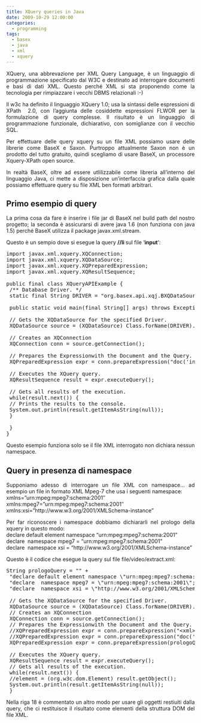 ```yaml
---
title: XQuery queries in Java
date: 2009-10-29 12:00:00
categories:
  - programming
tags:
  - basex
  - java
  - xml
  - xquery
---
```

<p style="text-align: justify;">
  XQuery, una abbrevazione per XML Query Language, è un linguaggio di programmazione specificato dal W3C e destinato ad interrogare documenti e basi di dati XML. Questo perché XML si sta proponendo come la tecnologia per rimpiazzare i vecchi DBMS relazionali :-)
</p>

<p style="text-align: justify;">
  Il w3c ha definito il linguaggio XQuery 1.0; usa la sintassi delle espressioni di XPath  2.0, con l&#8217;aggiunta delle cosiddette espressioni FLWOR per la formulazione di query complesse. Il risultato è un linguaggio di programmazione funzionale, dichiarativo, con somiglianze con il vecchio SQL.
</p>

<p style="text-align: justify;">
  Per effettuare delle query xquery su un file XML possiamo usare delle librerie come BaseX e Saxon. Purtroppo attualmente Saxon non è un prodotto del tutto gratuito, quindi scegliamo di usare BaseX, un processore Xquery-XPath open source.
</p>

<p style="text-align: justify;">
  <!--more-->In realtà BaseX, oltre ad essere utlilizzabile come libreria all&#8217;interno del linguaggio Java, ci mette a disposizione un&#8217;interfaccia grafica dalla quale possiamo effettuare query su file XML ben formati arbitrari.
</p>

<h2 style="text-align: justify;">
  Primo esempio di query
</h2>

<p style="text-align: justify;">
  La prima cosa da fare è inserire i file jar di BaseX nel build path del nostro progetto; la seconda è assicurarsi di avere java 1.6 (non funziona con java 1.5) perché BaseX utilizza il package javax.xml.stream.
</p>

<p style="text-align: justify;">
  Questo è un sempio dove si esegue la query <strong>//li </strong>sul file &#8216;<strong>input</strong>&#8216;:
</p>

<pre lang="java">import javax.xml.xquery.XQConnection;
import javax.xml.xquery.XQDataSource;
import javax.xml.xquery.XQPreparedExpression;
import javax.xml.xquery.XQResultSequence;

public final class XQueryAPIExample {
 /** Database Driver. */
 static final String DRIVER = "org.basex.api.xqj.BXQDataSource";

 public static void main(final String[] args) throws Exception {

 // Gets the XQDataSource for the specified Driver.
 XQDataSource source = (XQDataSource) Class.forName(DRIVER).newInstance();

 // Creates an XQConnection
 XQConnection conn = source.getConnection();

 // Prepares the Expressionwith the Document and the Query.
 XQPreparedExpression expr = conn.prepareExpression("doc('input')//li");

 // Executes the XQuery query.
 XQResultSequence result = expr.executeQuery();

 // Gets all results of the execution.
 while(result.next()) {
 // Prints the results to the console.
 System.out.println(result.getItemAsString(null));
 }

 }
}</pre>

<p style="text-align: justify;">
  Questo esempio funziona solo se il file XML interrogato non dichiara nessun namespace.
</p>

<h2 style="text-align: justify;">
  Query in presenza di namespace
</h2>

<p style="text-align: justify;">
  Supponiamo adesso di interrogare un file XML con namespace&#8230; ad esempio un file in formato XML Mpeg-7 che usa i seguenti namespace:<br /> xmlns=&#8221;urn:mpeg:mpeg7:schema:2001&#8243;<br /> xmlns:mpeg7=&#8221;urn:mpeg:mpeg7:schema:2001&#8243;<br /> xmlns:xsi=&#8221;http://www.w3.org/2001/XMLSchema-instance&#8221;
</p>

<p style="text-align: justify;">
  Per far riconoscere i namespace dobbiamo dichiararli nel prologo della xquery in questo modo:<br /> declare default element namespace &#8220;urn:mpeg:mpeg7:schema:2001&#8221;<br /> declare  namespace mpeg7 = &#8220;urn:mpeg:mpeg7:schema:2001&#8221;<br /> declare  namespace xsi = &#8220;http://www.w3.org/2001/XMLSchema-instance&#8221;
</p>

<p style="text-align: justify;">
  Questo è il codice che esegue la query sul file file/video/extract.xml:
</p>

<pre lang="java">String prologoQuery = "" +
 "declare default element namespace \"urn:mpeg:mpeg7:schema:2001\"; " +
 "declare  namespace mpeg7 = \"urn:mpeg:mpeg7:schema:2001\"; " +
 "declare  namespace xsi = \"http://www.w3.org/2001/XMLSchema-instance\"; ";

 // Gets the XQDataSource for the specified Driver.
 XQDataSource source = (XQDataSource) Class.forName(DRIVER).newInstance();
 // Creates an XQConnection
 XQConnection conn = source.getConnection();
 // Prepares the Expressionwith the Document and the Query.
 //XQPreparedExpression expr = conn.prepareExpression("&lt;xml&gt;1 + 2 = { 1+2 }&lt;/xml&gt;/text()");
 //XQPreparedExpression expr = conn.prepareExpression("doc('file/video/20090201_video_15213221.xml')//meta");
 XQPreparedExpression expr = conn.prepareExpression(prologoQuery + " doc('file/video/extract.xml')//Name");

 // Executes the XQuery query.
 XQResultSequence result = expr.executeQuery();
 // Gets all results of the execution.
 while(result.next()) {
 //element = (org.w3c.dom.Element) result.getObject();
 System.out.println(result.getItemAsString(null));
 }</pre>

<p style="text-align: justify;">
  Nella riga 18 è commentato un altro modo per usare gli oggetti restiuiti dalla query, che ci restituisce il risultato come elementi della struttura DOM del file XML.
</p>

